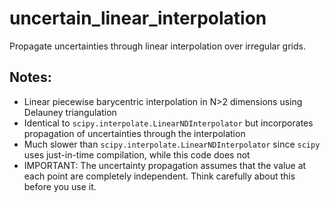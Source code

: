 # uncertain_linear_interpolation
Propagate uncertainties through linear interpolation over irregular 
grids.

## Notes:
- Linear piecewise barycentric interpolation in N>2 dimensions 
using Delauney triangulation
- Identical to `scipy.interpolate.LinearNDInterpolator` but 
incorporates propagation of uncertainties through the interpolation
- Much slower than `scipy.interpolate.LinearNDInterpolator` since 
`scipy` uses just-in-time compilation, while this code does not
- IMPORTANT: The uncertainty propagation assumes that the value at each 
point are completely independent. Think carefully about this before you
use it.
